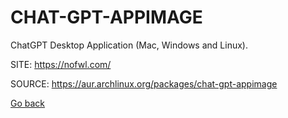# CHAT-GPT-APPIMAGE

 ChatGPT Desktop Application (Mac, Windows and Linux).

 SITE: https://nofwl.com/

 SOURCE: https://aur.archlinux.org/packages/chat-gpt-appimage

 [Go back](https://portable-linux-apps.github.io/apps.html)
